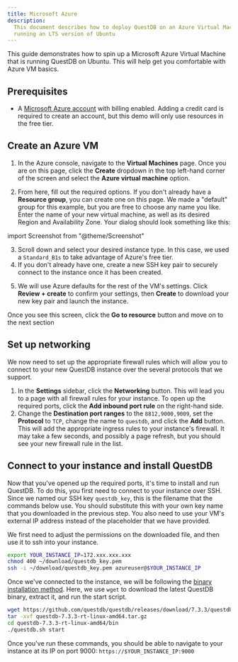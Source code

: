 ```yaml
---
title: Microsoft Azure
description:
  This document describes how to deploy QuestDB on an Azure Virtual Machine
  running an LTS version of Ubuntu
---
```


This guide demonstrates how to spin up a Microsoft Azure Virtual Machine that is
running QuestDB on Ubuntu. This will help get you comfortable with Azure VM
basics.

## Prerequisites

- A [Microsoft Azure account](https://azure.microsoft.com/) with billing
  enabled. Adding a credit card is required to create an account, but this demo
  will only use resources in the free tier.

## Create an Azure VM

1. In the Azure console, navigate to the **Virtual Machines** page. Once you are
   on this page, click the **Create** dropdown in the top left-hand corner of
   the screen and select the **Azure virtual machine** option.

2. From here, fill out the required options. If you don't already have a
   **Resource group**, you can create one on this page. We made a "default"
   group for this example, but you are free to choose any name you like. Enter
   the name of your new virtual machine, as well as its desired Region and
   Availability Zone. Your dialog should look something like this:

import Screenshot from "@theme/Screenshot"

<Screenshot
  alt="The Create Instance dialog on Microsoft Azure"
  height={598}
  src="/img/guides/microsoft-azure-ubuntu/create-vm.webp"
  width={650}
/>

3. Scroll down and select your desired instance type. In this case, we used a
   `Standard_B1s` to take advantage of Azure's free tier.
4. If you don't already have one, create a new SSH key pair to securely connect
   to the instance once it has been created.

<Screenshot
  alt="The Create Instance dialog on Microsoft Azure, continued"
  height={598}
  src="/img/guides/microsoft-azure-ubuntu/ssh-setup.webp"
  width={650}
/>

5. We will use Azure defaults for the rest of the VM's settings. Click
   **Review + create** to confirm your settings, then **Create** to download
   your new key pair and launch the instance.

<Screenshot
  alt="Deployment Complete"
  height={598}
  src="/img/guides/microsoft-azure-ubuntu/deployment-complete.webp"
  width={650}
/>

Once you see this screen, click the **Go to resource** button and move on to the
next section

## Set up networking

We now need to set up the appropriate firewall rules which will allow you to
connect to your new QuestDB instance over the several protocols that we support.

1. In the **Settings** sidebar, click the **Networking** button. This will lead
   you to a page with all firewall rules for your instance. To open up the
   required ports, click the **Add inbound port rule** on the right-hand side.
2. Change the **Destination port ranges** to the `8812,9000,9009`, set the
   **Protocol** to `TCP`, change the name to `questdb`, and click the **Add**
   button. This will add the appropriate ingress rules to your instance's
   firewall. It may take a few seconds, and possibly a page refresh, but you
   should see your new firewall rule in the list.

<Screenshot
  alt="Firewall rules for your Azure VM"
  height={598}
  src="/img/guides/microsoft-azure-ubuntu/firewall-rules.webp"
  width={650}
/>

## Connect to your instance and install QuestDB

Now that you've opened up the required ports, it's time to install and run
QuestDB. To do this, you first need to connect to your instance over SSH. Since
we named our SSH key `questdb_key`, this is the filename that the commands below
use. You should substitute this with your own key name that you downloaded in
the previous step. You also need to use your VM's external IP address instead of
the placeholder that we have provided.

We first need to adjust the permissions on the downloaded file, and then use it
to ssh into your instance.

```bash
export YOUR_INSTANCE_IP=172.xxx.xxx.xxx
chmod 400 ~/download/questdb_key.pem
ssh -i ~/download/questdb_key.pem azureuser@$YOUR_INSTANCE_IP
```

Once we've connected to the instance, we will be following the
[binary installation method](https://questdb.io/download/). Here, we use `wget`
to download the latest QuestDB binary, extract it, and run the start script.

```bash
wget https://github.com/questdb/questdb/releases/download/7.3.3/questdb-7.3.3-rt-linux-amd64.tar.gz
tar -xvf questdb-7.3.3-rt-linux-amd64.tar.gz
cd questdb-7.3.3-rt-linux-amd64/bin
./questdb.sh start
```

Once you've run these commands, you should be able to navigate to your instance
at its IP on port 9000: `https://$YOUR_INSTANCE_IP:9000`

<Screenshot
  alt="Firewall rules for your Azure VM"
  height={598}
  src="/img/guides/microsoft-azure-ubuntu/web-console.webp"
  width={650}
/>
